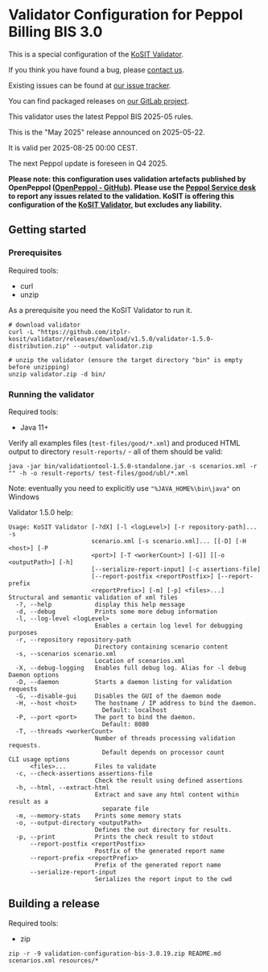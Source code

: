 # Validator Configuration for Peppol Billing BIS 3.0

This is a special configuration of the [KoSIT Validator](https://github.com/itplr-kosit/validator).

If you think you have found a bug, please [contact us](https://xeinkauf.de/peppol/).

Existing issues can be found at [our issue tracker](https://projekte.kosit.org/peppol/validator-configuration-bis/-/issues).

You can find packaged releases on [our GitLab project](https://projekte.kosit.org/peppol/validator-configuration-bis/-/releases).


This validator uses the latest Peppol BIS 2025-05 rules.

This is the "May 2025" release announced on 2025-05-22.

It is valid per 2025-08-25 00:00 CEST.

The next Peppol update is foreseen in Q4 2025.

**Please note: this configuration uses validation artefacts published by OpenPeppol ([OpenPeppol - GitHub](https://github.com/OpenPEPPOL)). Please use the [Peppol Service desk](https://openpeppol.atlassian.net/servicedesk/customer/portal/1) to report any issues related to the validation. KoSIT is offering this configuration of the [KoSIT Validator](https://github.com/itplr-kosit/validator), but excludes any liability.**

## Getting started

### Prerequisites

Required tools:
* curl
* unzip

As a prerequisite you need the KoSIT Validator to run it.

```shell
# download validator
curl -L "https://github.com/itplr-kosit/validator/releases/download/v1.5.0/validator-1.5.0-distribution.zip" --output validator.zip

# unzip the validator (ensure the target directory "bin" is empty before unzipping)
unzip validator.zip -d bin/
```

### Running the validator

Required tools:
* Java 11+

Verify all examples files (`test-files/good/*.xml`) and produced HTML output to directory `result-reports/` - all of them should be valid:

```shell
java -jar bin/validationtool-1.5.0-standalone.jar -s scenarios.xml -r "" -h -o result-reports/ test-files/good/ubl/*.xml
```

Note: eventually you need to explicitly use `"%JAVA_HOME%\bin\java"` on Windows

Validator 1.5.0 help:

```
Usage: KoSIT Validator [-?dX] [-l <logLevel>] [-r repository-path]... -s
                       scenario.xml [-s scenario.xml]... [[-D] [-H <host>] [-P
                       <port>] [-T <workerCount>] [-G]] [[-o <outputPath>] [-h]
                       [--serialize-report-input] [-c assertions-file]
                       [--report-postfix <reportPostfix>] [--report-prefix
                       <reportPrefix>] [-m] [-p] <files>...]
Structural and semantic validation of xml files
  -?, --help            display this help message
  -d, --debug           Prints some more debug information
  -l, --log-level <logLevel>
                        Enables a certain log level for debugging purposes
  -r, --repository repository-path
                        Directory containing scenario content
  -s, --scenarios scenario.xml
                        Location of scenarios.xml
  -X, --debug-logging   Enables full debug log. Alias for -l debug
Daemon options
  -D, --daemon          Starts a daemon listing for validation requests
  -G, --disable-gui     Disables the GUI of the daemon mode
  -H, --host <host>     The hostname / IP address to bind the daemon.
                          Default: localhost
  -P, --port <port>     The port to bind the daemon.
                          Default: 8080
  -T, --threads <workerCount>
                        Number of threads processing validation requests.
                          Default depends on processor count
CLI usage options
      <files>...        Files to validate
  -c, --check-assertions assertions-file
                        Check the result using defined assertions
  -h, --html, --extract-html
                        Extract and save any html content within result as a
                          separate file
  -m, --memory-stats    Prints some memory stats
  -o, --output-directory <outputPath>
                        Defines the out directory for results.
  -p, --print           Prints the check result to stdout
      --report-postfix <reportPostfix>
                        Postfix of the generated report name
      --report-prefix <reportPrefix>
                        Prefix of the generated report name
      --serialize-report-input
                        Serializes the report input to the cwd
```

## Building a release

Required tools:
* zip

```shell
zip -r -9 validation-configuration-bis-3.0.19.zip README.md scenarios.xml resources/*
```
